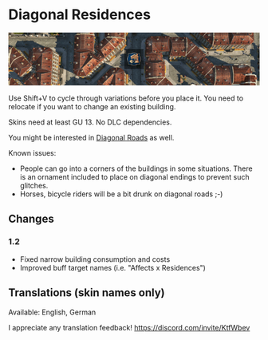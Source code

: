 # Diagonal Residences

![](./banner.png)

Use Shift+V to cycle through variations before you place it.
You need to relocate if you want to change an existing building.

Skins need at least GU 13.
No DLC dependencies.

You might be interested in [Diagonal Roads](https://www.nexusmods.com/anno1800/mods/164) as well.

Known issues:
- People can go into a corners of the buildings in some situations.
  There is an ornament included to place on diagonal endings to prevent such glitches.
- Horses, bicycle riders will be a bit drunk on diagonal roads ;-)

## Changes

### 1.2

- Fixed narrow building consumption and costs
- Improved buff target names (i.e. "Affects x Residences")

## Translations (skin names only)

Available: English, German

I appreciate any translation feedback! https://discord.com/invite/KtfWbev
